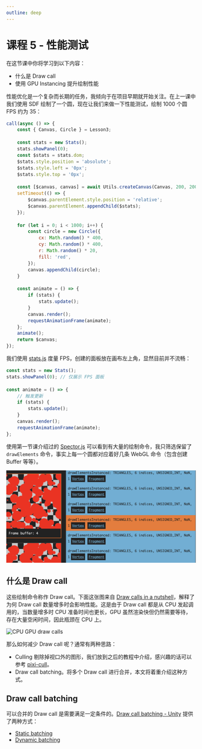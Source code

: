 ```yaml
---
outline: deep
---
```


# 课程 5 - 性能测试

在这节课中你将学习到以下内容：

-   什么是 Draw call
-   使用 GPU Instancing 提升绘制性能

性能优化是一个复杂而长期的任务，我倾向于在项目早期就开始关注。在上一课中我们使用 SDF 绘制了一个圆，现在让我们来做一下性能测试，绘制 1000 个圆 FPS 约为 35：

```js eval code=false
call(async () => {
    const { Canvas, Circle } = Lesson3;

    const stats = new Stats();
    stats.showPanel(0);
    const $stats = stats.dom;
    $stats.style.position = 'absolute';
    $stats.style.left = '0px';
    $stats.style.top = '0px';

    const [$canvas, canvas] = await Utils.createCanvas(Canvas, 200, 200);
    setTimeout(() => {
        $canvas.parentElement.style.position = 'relative';
        $canvas.parentElement.appendChild($stats);
    });

    for (let i = 0; i < 1000; i++) {
        const circle = new Circle({
            cx: Math.random() * 400,
            cy: Math.random() * 400,
            r: Math.random() * 20,
            fill: 'red',
        });
        canvas.appendChild(circle);
    }

    const animate = () => {
        if (stats) {
            stats.update();
        }
        canvas.render();
        requestAnimationFrame(animate);
    };
    animate();
    return $canvas;
});
```

我们使用 [stats.js] 度量 FPS，创建的面板放在画布左上角，显然目前并不流畅：

```ts
const stats = new Stats();
stats.showPanel(0); // 仅展示 FPS 面板

const animate = () => {
    // 触发更新
    if (stats) {
        stats.update();
    }
    canvas.render();
    requestAnimationFrame(animate);
};
```

使用第一节课介绍过的 [Spector.js] 可以看到有大量的绘制命令，我只筛选保留了 `drawElements` 命令，事实上每一个圆都对应着好几条 WebGL 命令（包含创建 Buffer 等等）。

![draw calls](../images/draw-calls.png)

## 什么是 Draw call

这些绘制命令称作 Draw call。下面这张图来自 [Draw calls in a nutshell]，解释了为何 Draw call 数量增多时会影响性能。这是由于 Draw call 都是从 CPU 发起调用的，当数量增多时 CPU 准备时间也更长，GPU 虽然渲染快但仍然需要等待，存在大量空闲时间，因此瓶颈在 CPU 上。

![CPU GPU draw calls](https://miro.medium.com/v2/resize:fit:1400/format:webp/1*EEqn28cbO11QXkyqcoaO7g.jpeg)

那么如何减少 Draw call 呢？通常有两种思路：

-   Culling 剔除掉视口外的图形，我们放到之后的教程中介绍，感兴趣的话可以参考 [pixi-cull]。
-   Draw call batching。将多个 Draw call 进行合并，本文将着重介绍这种方式。

## Draw call batching

可以合并的 Draw call 是需要满足一定条件的。[Draw call batching - Unity] 提供了两种方式：

-   [Static batching]
-   [Dynamic batching]

[stats.js]: https://github.com/mrdoob/stats.js
[Spector.js]: https://spector.babylonjs.com/
[Draw calls in a nutshell]: https://toncijukic.medium.com/draw-calls-in-a-nutshell-597330a85381
[Draw call batching - Unity]: https://docs.unity3d.com/Manual/DrawCallBatching.html
[Static batching]: https://docs.unity3d.com/Manual/static-batching.html
[Dynamic batching]: https://docs.unity3d.com/Manual/dynamic-batching.html
[pixi-cull]: https://github.com/davidfig/pixi-cull
